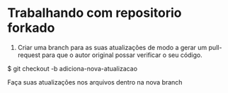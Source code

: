 # Trabalhando com repositorio forkado

1. Criar uma branch para as suas atualizações de modo a gerar um pull-request para que o autor original possar verificar o seu código.

$ git checkout -b adiciona-nova-atualizacao

Faça suas atualizações nos arquivos dentro na nova branch

